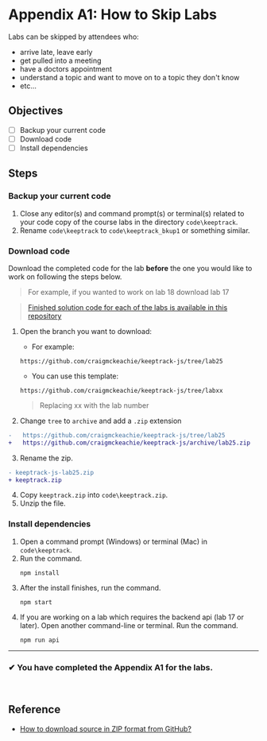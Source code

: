# Appendix A1: How to Skip Labs

Labs can be skipped by attendees who:

- arrive late, leave early
- get pulled into a meeting
- have a doctors appointment
- understand a topic and want to move on to a topic they don't know
- etc...

## Objectives

- [ ] Backup your current code
- [ ] Download code
- [ ] Install dependencies

## Steps

### Backup your current code

1. Close any editor(s) and command prompt(s) or terminal(s) related to your code copy of the course labs in the directory `code\keeptrack`.
1. Rename `code\keeptrack` to `code\keeptrack_bkup1` or something similar.

### Download code

Download the completed code for the lab **before** the one you would like to work on following the steps below.

> For example, if you wanted to work on lab 18 download lab 17

> [Finished solution code for each of the labs is available in this repository](https://github.com/craigmckeachie/keeptrack-js)

1. Open the branch you want to download:

   - For example:

   ```shell
   https://github.com/craigmckeachie/keeptrack-js/tree/lab25
   ```

   - You can use this template:

   ```shell
   https://github.com/craigmckeachie/keeptrack-js/tree/labxx
   ```

   > Replacing xx with the lab number

2. Change `tree` to `archive` and add a `.zip` extension

```diff
-   https://github.com/craigmckeachie/keeptrack-js/tree/lab25
+   https://github.com/craigmckeachie/keeptrack-js/archive/lab25.zip
```

3.  Rename the zip.

```diff
- keeptrack-js-lab25.zip
+ keeptrack.zip
```

4.  Copy `keeptrack.zip` into `code\keeptrack.zip`.
5.  Unzip the file.

### Install dependencies

1. Open a command prompt (Windows) or terminal (Mac) in `code\keeptrack`.
1. Run the command.
   ```shell
   npm install
   ```
1. After the install finishes, run the command.
   ```shell
   npm start
   ```
1. If you are working on a lab which requires the backend api (lab 17 or later). Open another command-line or terminal. Run the command.
   ```shell
   npm run api
   ```

---

### &#10004; You have completed the Appendix A1 for the labs.

<br />

## Reference

- [How to download source in ZIP format from GitHub?](https://stackoverflow.com/questions/2751227/how-to-download-source-in-zip-format-from-github)
